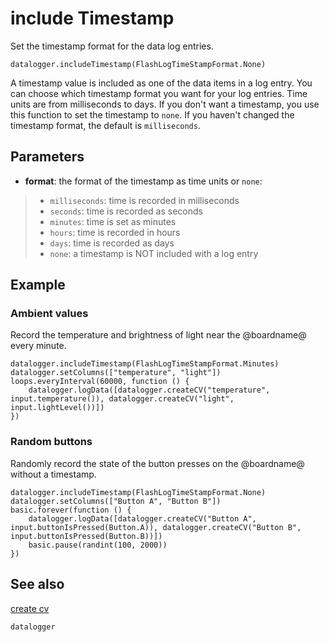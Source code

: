# include Timestamp

Set the timestamp format for the data log entries.

```sig
datalogger.includeTimestamp(FlashLogTimeStampFormat.None)
```

A timestamp value is included as one of the data items in a log entry. You can choose which timestamp format you want for your log entries. Time units are from milliseconds to days. If you don't want a timestamp, you use this function to set the timestamp to `none`. If you haven't changed the timestamp format, the default is `milliseconds`.

## Parameters

* **format**: the format of the timestamp as time units or `none`:
>* `milliseconds`: time is recorded in milliseconds
>* `seconds`: time is recorded as seconds
>* `minutes`: time is set as minutes
>* `hours`: time is recorded in hours
>* `days`: time is recorded as days
>* `none`: a timestamp is NOT included with a log entry

## Example

### Ambient values

Record the temperature and brightness of light near the @boardname@ every minute.

```blocks
datalogger.includeTimestamp(FlashLogTimeStampFormat.Minutes)
datalogger.setColumns(["temperature", "light"])
loops.everyInterval(60000, function () {
    datalogger.logData([datalogger.createCV("temperature", input.temperature()), datalogger.createCV("light", input.lightLevel())])
})
```

### Random buttons

Randomly record the state of the button presses on the @boardname@ without a timestamp.

```blocks
datalogger.includeTimestamp(FlashLogTimeStampFormat.None)
datalogger.setColumns(["Button A", "Button B"])
basic.forever(function () {
    datalogger.logData([datalogger.createCV("Button A", input.buttonIsPressed(Button.A)), datalogger.createCV("Button B", input.buttonIsPressed(Button.B))])
    basic.pause(randint(100, 2000))
})
```

## See also

[create cv](/reference/datalogger/set-columns)

```package
datalogger
```
